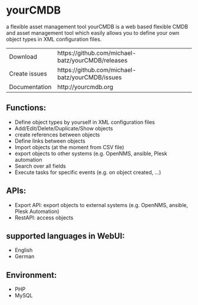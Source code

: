 # yourCMDB
a flexible asset management tool
yourCMDB is a web based flexible CMDB and asset management tool which easily allows you to define your own object types in XML configuration files.

<table>
<tr><td>Download</td><td>https://github.com/michael-batz/yourCMDB/releases</td></tr>
<tr><td>Create issues</td><td>https://github.com/michael-batz/yourCMDB/issues</td></tr>
<tr><td>Documentation</td><td>http://yourcmdb.org</td></tr>
</table>

## Functions:
- Define object types by yourself in XML configuration files
- Add/Edit/Delete/Duplicate/Show objects
- create references between objects
- Define links between objects
- Import objects (at the moment from CSV file)
- export objects to other systems (e.g. OpenNMS, ansible, Plesk automation
- Search over all fields
- Execute tasks for specific events (e.g. on object created, ...)

## APIs:
- Export API: export objects to external systems (e.g. OpenNMS, ansible, Plesk Automation)
- RestAPI: access objects 

## supported languages in WebUI:
- English
- German

## Environment:
- PHP
- MySQL
